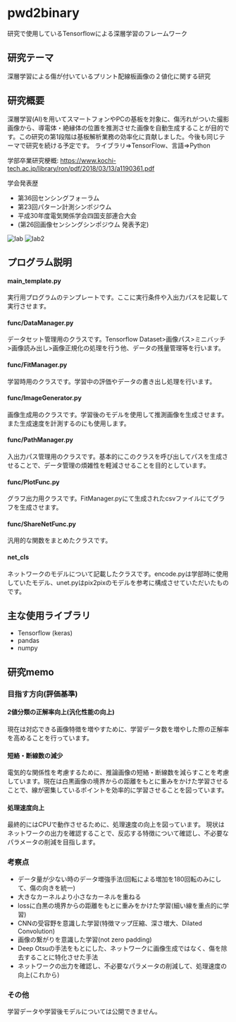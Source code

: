 # pwd2binary
研究で使用しているTensorflowによる深層学習のフレームワーク

## 研究テーマ
深層学習による傷が付いているプリント配線板画像の２値化に関する研究

## 研究概要
深層学習(AI)を用いてスマートフォンやPCの基板を対象に、傷汚れがついた撮影画像から、導電体・絶縁体の位置を推測させた画像を自動生成することが目的です。この研究の第1段階は基板解析業務の効率化に貢献しました。今後も同じテーマで研究を続ける予定です。
ライブラリ⇒TensorFlow、言語⇒Python

学部卒業研究梗概: https://www.kochi-tech.ac.jp/library/ron/pdf/2018/03/13/a1190361.pdf

学会発表歴
- 第36回センシングフォーラム
- 第23回パターン計測シンポジウム
- 平成30年度電気関係学会四国支部連合大会
- (第26回画像センシングシンポジウム 発表予定)

![lab](https://user-images.githubusercontent.com/18644840/77922435-fd390c00-72db-11ea-9025-76175cc62336.jpg)
![lab2](https://user-images.githubusercontent.com/18644840/79046554-a07b1100-7c4c-11ea-93d5-b07fd6b27b9b.png)

## プログラム説明
#### main_template.py
実行用プログラムのテンプレートです。ここに実行条件や入出力パスを記載して実行させます。
#### func/DataManager.py
データセット管理用のクラスです。Tensorflow Dataset>画像パス>ミニバッチ>画像読み出し>画像正規化の処理を行う他、データの残量管理等を行います。
#### func/FitManager.py
学習時用のクラスです。学習中の評価やデータの書き出し処理を行います。
#### func/ImageGenerator.py
画像生成用のクラスです。学習後のモデルを使用して推測画像を生成させます。また生成速度を計測するのにも使用します。
#### func/PathManager.py
入出力パス管理用のクラスです。基本的にこのクラスを呼び出してパスを生成させることで、データ管理の煩雑性を軽減させることを目的としています。
#### func/PlotFunc.py
グラフ出力用クラスです。FitManager.pyにて生成されたcsvファイルにてグラフを生成させます。
#### func/ShareNetFunc.py
汎用的な関数をまとめたクラスです。
#### net_cls
ネットワークのモデルについて記載したクラスです。encode.pyは学部時に使用していたモデル、unet.pyはpix2pixのモデルを参考に構成させていただいたものです。

## 主な使用ライブラリ
- Tensorflow (keras)
- pandas
- numpy

## 研究memo

### 目指す方向(評価基準)
#### 2値分類の正解率向上(汎化性能の向上)
現在は対応できる画像特徴を増やすために、学習データ数を増やした際の正解率を高めることを行っています。
#### 短絡・断線数の減少
電気的な関係性を考慮するために、推論画像の短絡・断線数を減らすことを考慮しています。現在は白黒画像の境界からの距離をもとに重みをかけた学習させることで、線が密集しているポイントを効率的に学習させることを図っています。
#### 処理速度向上
最終的にはCPUで動作させるために、処理速度の向上を図っています。
現状はネットワークの出力を確認することで、反応する特徴について確認し、不必要なパラメータの削減を目指します。

### 考察点
- データ量が少ない時のデータ増強手法(回転による増加を180回転のみにして、傷の向きを統一)
- 大きなカーネルより小さなカーネルを重ねる
- lossに白黒の境界からの距離をもとに重みをかけた学習(細い線を重点的に学習)
- CNNの受容野を意識した学習(特徴マップ圧縮、深さ増大、Dilated Convolution)
- 画像の繋がりを意識した学習(not zero padding)
- Deep Otsuの手法をもとにした、ネットワークに画像生成ではなく、傷を除去することに特化させた手法
- ネットワークの出力を確認し、不必要なパラメータの削減して、処理速度の向上(これから)

### その他
学習データや学習後モデルについては公開できません。

